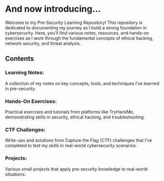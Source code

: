 # And now introducing...

Welcome to my Pre-Security Learning Repository! This repository is dedicated to documenting my journey as I build a strong foundation in cybersecurity. Here, you'll find various notes, resources, and hands-on exercises as I work through the fundamental concepts of ethical hacking, network security, and threat analysis.

## Contents

### Learning Notes: 

A collection of my notes on key concepts, tools, and techniques I’ve learned in pre-security.

### Hands-On Exercises: 

Practical exercises and tutorials from platforms like TryHackMe, demonstrating skills in security, ethical hacking, and troubleshooting.

### CTF Challenges: 

Write-ups and solutions from Capture the Flag (CTF) challenges that I’ve completed to test my skills in real-world cybersecurity scenarios.

### Projects: 

Various small projects that apply pre-security knowledge to real-world situations.

